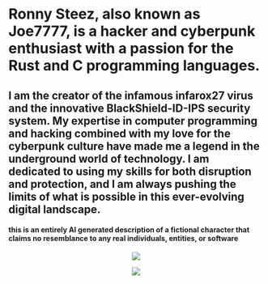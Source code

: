 # Ronny Steez, also known as Joe7777, is a hacker and cyberpunk enthusiast with a passion for the Rust and C programming languages. 
## I am the creator of the infamous infarox27 virus and the innovative BlackShield-ID-IPS security system. My expertise in computer programming and hacking combined with my love for the cyberpunk culture have made me a legend in the underground world of technology. I am dedicated to using my skills for both disruption and protection, and I am always pushing the limits of what is possible in this ever-evolving digital landscape.

#### this is an entirely AI generated description of a fictional character that claims no resemblance to any real individuals, entities, or software

<p align="center">
  <a href="https://femboiluver420.neocities.org/excuses">
    <img src="https://skillicons.dev/icons?i=js,html,css,bash,blender,c,cpp,cs,discord,bots,firebase,django,linux,powershell,py,replit,ruby,rust,stackoverflow,unity,vim,vscode" />
  </a>
</p>


<p align="center">
  <a href="https://femboiluver420.neocities.org/ild" title="grrrr">
    <img src="https://skillicons.dev/icons?i=aws,cloudflare,discord,firebase,gcp,instagram,twitter,wordpress,," />
  </a>
</p>
